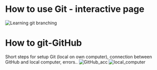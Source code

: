 # How to use Git - interactive page 

![Learning git branching](https://learngitbranching.js.org/)

# How to git-GitHub

Short steps for setup Git (local on own computer), connection between GitHub and local computer, errors..
![GitHub_acc](https://user-images.githubusercontent.com/108144989/181847516-fc921fb6-17d1-4291-b4d8-edb107e611bb.png)
![local_computer](https://user-images.githubusercontent.com/108144989/181847525-c7f3587e-5c01-48b2-90a5-dc0d190def52.png)
